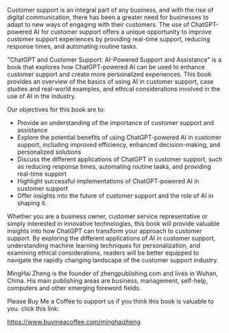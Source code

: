 
Customer support is an integral part of any business, and with the rise of digital communication, there has been a greater need for businesses to adapt to new ways of engaging with their customers. The use of ChatGPT-powered AI for customer support offers a unique opportunity to improve customer support experiences by providing real-time support, reducing response times, and automating routine tasks.

"ChatGPT and Customer Support: AI-Powered Support and Assistance" is a book that explores how ChatGPT-powered AI can be used to enhance customer support and create more personalized experiences. This book provides an overview of the basics of using AI in customer support, case studies and real-world examples, and ethical considerations involved in the use of AI in the industry.

Our objectives for this book are to:

* Provide an understanding of the importance of customer support and assistance
* Explore the potential benefits of using ChatGPT-powered AI in customer support, including improved efficiency, enhanced decision-making, and personalized solutions
* Discuss the different applications of ChatGPT in customer support, such as reducing response times, automating routine tasks, and providing real-time support
* Highlight successful implementations of ChatGPT-powered AI in customer support
* Offer insights into the future of customer support and the role of AI in shaping it.

Whether you are a business owner, customer service representative or simply interested in innovative technologies, this book will provide valuable insights into how ChatGPT can transform your approach to customer support. By exploring the different applications of AI in customer support, understanding machine learning techniques for personalization, and examining ethical considerations, readers will be better equipped to navigate the rapidly changing landscape of the customer support industry.

MingHai Zheng is the founder of zhengpublishing.com and lives in Wuhan, China. His main publishing areas are business, management, self-help, computers and other emerging foreword fields.

Please Buy Me a Coffee to support us if you think this book is valuable to you. click this link:

https://www.buymeacoffee.com/minghaizheng
